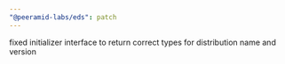 ```yaml
---
"@peeramid-labs/eds": patch
---
```


fixed initializer interface to return correct types for distribution name and version
